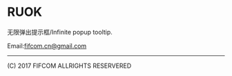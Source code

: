 # RUOK
无限弹出提示框/Infinite popup tooltip.

Email:fifcom.cn@gmail.com

*************************************

(C) 2017 FIFCOM ALLRIGHTS RESERVERED
